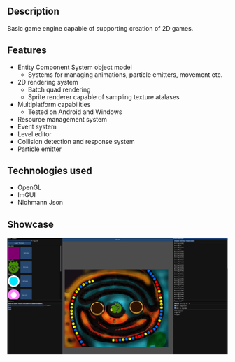 ## Description
Basic game engine capable of supporting creation of 2D games.
## Features
- Entity Component System object model
  - Systems for managing animations, particle emitters, movement etc.
- 2D rendering system
  - Batch quad rendering
  - Sprite renderer capable of sampling texture atalases
- Multiplatform capabilities
  - Tested on Android and Windows
- Resource management system
- Event system
- Level editor
- Collision detection and response system
- Particle emitter
## Technologies used
- OpenGL
- ImGUI
- Nlohmann Json
## Showcase
![showcase](pic.png)
